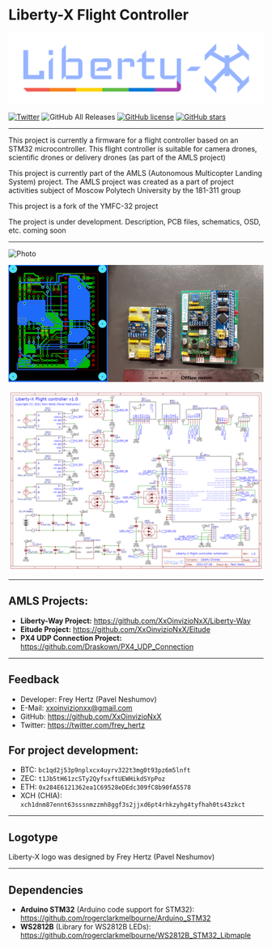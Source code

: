# Liberty-X Flight Controller

![Logo](LOGOTYPE.png "Logo")

[![Twitter](https://img.shields.io/twitter/url?style=social&url=https%3A%2F%2Ftwitter.com%2Ffrey_hertz)](https://twitter.com/intent/tweet?text=Wow:&url=https%3A%2F%2Ftwitter.com%2Ffrey_hertz)
![GitHub All Releases](https://img.shields.io/github/downloads/XxOinvizioNxX/Liberty-X/total "GitHub All Releases")
[![GitHub license](https://img.shields.io/github/license/XxOinvizioNxX/Liberty-X)](https://github.com/XxOinvizioNxX/Liberty-X/blob/main/LICENSE)
[![GitHub stars](https://img.shields.io/github/stars/XxOinvizioNxX/Liberty-X)](https://github.com/XxOinvizioNxX/Liberty-X/stargazers)

----------

This project is currently a firmware for a flight controller based on an STM32 microcontroller. This flight controller is suitable for camera drones, scientific drones or delivery drones (as part of the AMLS project)

This project is currently part of the AMLS (Autonomous Multicopter Landing System) project. The AMLS project was created as a part of project activities subject of Moscow Polytech University by the 181-311 group

This project is a fork of the YMFC-32 project

The project is under development. Description, PCB files, schematics, OSD, etc. coming soon

----------

![Photo](LIBERTY-X.png "Photo")

![PCB](PCB_PHOTO.png "PCB")

![Schematic](SCHEMATIC.png "Schematic")

----------

## AMLS Projects:

- **Liberty-Way Project:** https://github.com/XxOinvizioNxX/Liberty-Way
- **Eitude Project:** https://github.com/XxOinvizioNxX/Eitude
- **PX4 UDP Connection Project:** https://github.com/Draskown/PX4_UDP_Connection

-----------

## Feedback
- Developer: Frey Hertz (Pavel Neshumov)
- E-Mail: xxoinvizionxx@gmail.com
- GitHub: https://github.com/XxOinvizioNxX
- Twitter: https://twitter.com/frey_hertz

## For project development:
- BTC: `bc1qd2j53p9nplxcx4uyrv322t3mg0t93pz6m5lnft`
- ZEC: `t1Jb5tH61zcSTy2QyfsxftUEWHikdSYpPoz`
- ETH: `0x284E6121362ea1C69528eDEdc309fC8b90fA5578`
- XCH (CHIA): `xch1dnm87ennt63sssnmzzmh8ggf3s2jjxd6pt4rhkzyhg4tyfhah0ts43zkct`

-----------

## Logotype
Liberty-X logo was designed by Frey Hertz (Pavel Neshumov)

-----------

## Dependencies
- **Arduino STM32** (Arduino code support for STM32): https://github.com/rogerclarkmelbourne/Arduino_STM32
- **WS2812B** (Library for WS2812B LEDs): https://github.com/rogerclarkmelbourne/WS2812B_STM32_Libmaple
